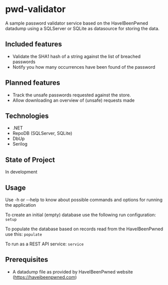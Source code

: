 # pwd-validator

A sample password validator service based on the HaveIBeenPwned datadump using a SQLServer or SQLite as datasource for storing the data.

## Included features

* Validate the SHA1 hash of a string against the list of breached passwords
* Notify you how many occurrences have been found of the password

## Planned features

* Track the unsafe passwords requested against the store.
* Allow downloading an overview of (unsafe) requests made

## Technologies

* .NET
* RepoDB (SQLServer, SQLite)
* DbUp
* Serilog

## State of Project

In development

## Usage

Use -h or --help to know about possible commands and options for running the application

To create an initial (empty) database use the following run configuration:
`setup`

To populate the database based on records read from the HaveIBeenPwned use this: 
`populate`

To run as a REST API service: 
`service`

## Prerequisites

- A datadump file as provided by HaveIBeenPwned website (https://haveibeenpwned.com)
